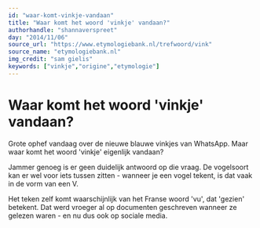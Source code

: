 ```yaml
---
id: "waar-komt-vinkje-vandaan"
title: "Waar komt het woord 'vinkje' vandaan?"
authorhandle: "shannaverspreet"
day: "2014/11/06"
source_url: "https://www.etymologiebank.nl/trefwoord/vink"
source_name: "etymologiebank.nl"
img_credit: "sam gielis"
keywords: ["vinkje","origine","etymologie"]
---
```

# Waar komt het woord 'vinkje' vandaan?
Grote ophef vandaag over de nieuwe blauwe vinkjes van WhatsApp. Maar waar komt het woord 'vinkje' eigenlijk vandaan?

Jammer genoeg is er geen duidelijk antwoord op die vraag. De vogelsoort kan er wel voor iets tussen zitten - wanneer je een vogel tekent, is dat vaak in de vorm van een V.

Het teken zelf komt waarschijnlijk van het Franse woord 'vu', dat 'gezien' betekent. Dat werd vroeger al op documenten geschreven wanneer ze gelezen waren - en nu dus ook op sociale media.